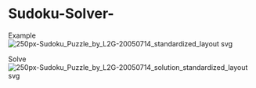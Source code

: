 # Sudoku-Solver-
Example
![250px-Sudoku_Puzzle_by_L2G-20050714_standardized_layout svg](https://user-images.githubusercontent.com/85651275/123867554-5dee3480-d8e3-11eb-910a-705a4b18d4ad.png)

Solve
![250px-Sudoku_Puzzle_by_L2G-20050714_solution_standardized_layout svg](https://user-images.githubusercontent.com/85651275/123867580-66466f80-d8e3-11eb-96fc-7e32bd7cc4b9.png)
